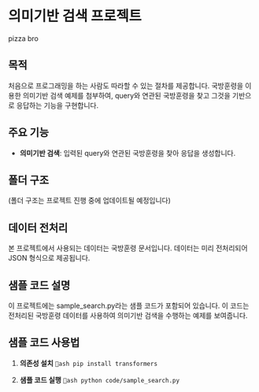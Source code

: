 ﻿# 의미기반 검색 프로젝트

pizza bro

## 목적
처음으로 프로그래밍을 하는 사람도 따라할 수 있는 절차를 제공합니다. 국방훈령을 이용한 의미기반 검색 예제를 첨부하여, query와 연관된 국방훈령을 찾고 그것을 기반으로 응답하는 기능을 구현합니다.

## 주요 기능
- **의미기반 검색**: 입력된 query와 연관된 국방훈령을 찾아 응답을 생성합니다.

## 폴더 구조
(폴더 구조는 프로젝트 진행 중에 업데이트될 예정입니다)

## 데이터 전처리
본 프로젝트에서 사용되는 데이터는 국방훈령 문서입니다. 데이터는 미리 전처리되어 JSON 형식으로 제공됩니다.

## 샘플 코드 설명
이 프로젝트에는 sample_search.py라는 샘플 코드가 포함되어 있습니다. 이 코드는 전처리된 국방훈령 데이터를 사용하여 의미기반 검색을 수행하는 예제를 보여줍니다.

## 샘플 코드 사용법

1. **의존성 설치**
    `ash
    pip install transformers
    `

2. **샘플 코드 실행**
    `ash
    python code/sample_search.py
    `


